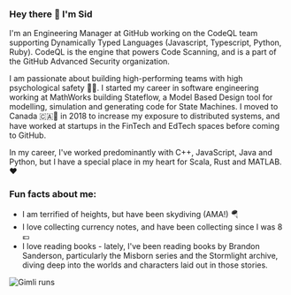 ### Hey there 👋 I'm Sid

I'm an Engineering Manager at GitHub working on the CodeQL team supporting Dynamically Typed Languages (Javascript, Typescript, Python, Ruby). CodeQL is the engine that powers Code Scanning, and is a part of the GitHub Advanced Security organization.

I am passionate about building high-performing teams with high psychological safety 💪🧠. I started my career in software engineering working at MathWorks building Stateflow, a Model Based Design tool for modelling, simulation and generating code for State Machines. I moved to Canada 🇨🇦🍁 in 2018 to increase my exposure to distributed systems, and have worked at startups in the FinTech and EdTech spaces before coming to GitHub.

In my career, I've worked predominantly with C++, JavaScript, Java and Python, but I have a special place in my heart for Scala, Rust and MATLAB. ❤️

### Fun facts about me:

- I am terrified of heights, but have been skydiving (AMA!) 🪂
- I love collecting currency notes, and have been collecting since I was 8 💷
- I love reading books - lately, I've been reading books by Brandon Sanderson, particularly the Misborn series and the Stormlight archive, diving deep into the worlds and characters laid out in those stories.

![Gimli runs](https://media.giphy.com/media/fwifUCVr4fmidbLptV/giphy-downsized.gif)
